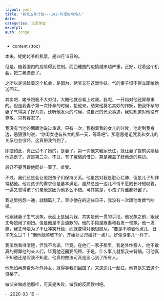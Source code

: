 ```yaml
---
layout: post
title: "新爸五年计划---142-可恨的可怜人"
date:
categories: 父范学堂
excerpt:
auth: conge
---
```

* content
{:toc}

本来，姥姥姥爷的机票，是四月16日的。

但是，随着国内的疫情得到控制，而西雅图的疫情越来越严重，正好，趁着这个机会，把二老送走了。

之所以是说趁着这个机会，是因为，姥爷又在这里作妖。气的妻子恨不得立即给她送回去。

其实吧，姥爷跟我不大对付。大概他就没看上过我。我呢，一开始对他还算尊重的。但是我妻子第一次怀孕的时候，接他来，结果他莫名其妙的作妖，把我怀孕的妻子气得哭了好几次。还听他发火的时候，说自己的光荣事迹，我就知道对他没有尊敬，只有容忍了。

我没有当他的面跟他说过重话，只有一次，我抱着我的女儿的时候，他走到我身边，恶狠狠的说，“你闺女也有长大的那一天，等着吧”。那意思是诅咒我和女儿的关系也会很坏。这真把我气到了。

即便如此，真正受不了她的，是妻子。第一次他来我家长住，就让妻子提前买票给他送走了。这是第二次。不过，有了疫情的借口，算是掩盖了赶他走的尴尬。

最好不要再跟他同处一室了。难受。

不过，我们还是会让他跟孩子们保持关系。他虽然对我是脏心烂肺，但是儿子却非常粘他。他对孩子的需求倒是基本满足，虽然总是一边儿不情不愿的长吁短叹着，一遍又觉得孩子们亲他是因为他多么不错。可其实是，小孩子对谁都好罢了。

我这里抱怨一通，就翻篇儿了。至少他在的这些日子，我没有一次跟他发脾气吵架。

他跟我妻子生气发飙，表面上是因为我，其实是他一贯的手段。他发飙之前，跟我丈母娘闹了别扭。但是他是不会道歉的。他的手段是跟妻和我发一顿飙，他一发飙，我丈母娘为了不让冲突升级，而就变得对他很顺从。“要是不顺着他点儿，日子怎么过？！”而他就顺坡下驴，开始对丈母娘好一点儿。好像没事儿一样了。

我虽然看得清楚，但我不言语。毕竟，在他们一家子那里，我是外性旁人，他不敢真的得罪他的亲人们，毕竟他还需要照顾。于是，什么事儿就那我来背锅。可他真不知道还是假装不知道，他真的做法可真是恶心到了所有人。

他恐怕再想看外孙外孙女，就得等我们回国了。来这边儿一起住，他算是失去这个资格了。

做父亲做成他那样，可真是失败。做我的反面教材吧。

···
2020-03-16
···
